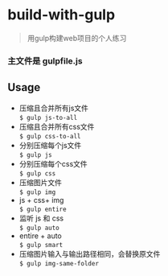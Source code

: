 # **build-with-gulp**
> 用gulp构建web项目的个人练习 
### 主文件是 gulpfile.js

## **Usage**  

* 压缩且合并所有js文件  
`$ gulp js-to-all`
* 压缩且合并所有css文件  
`$ gulp css-to-all`
* 分别压缩每个js文件  
`$ gulp js`
* 分别压缩每个css文件  
`$ gulp css`
* 压缩图片文件  
`$ gulp img`
* js + css+ img   
`$ gulp entire`
* 监听 js 和 css   
`$ gulp auto`
* entire + auto   
`$ gulp smart`
* 压缩图片输入与输出路径相同，会替换原文件   
`$ gulp img-same-folder`  

